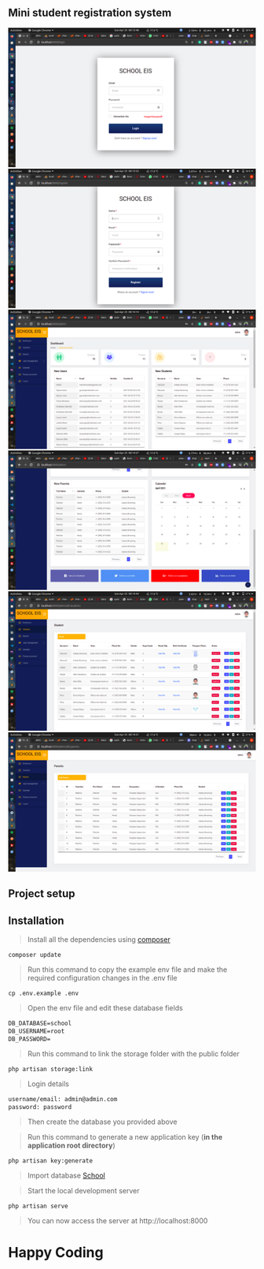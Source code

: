 ## Mini student registration system

<img src="./screenshots/1.png" alt="screenshot" />
<img src="./screenshots/2.png" alt="screenshot" />
<img src="./screenshots/3.png" alt="screenshot" />
<img src="./screenshots/4.png" alt="screenshot" />
<img src="./screenshots/5.png" alt="screenshot" />
<img src="./screenshots/6.png" alt="screenshot" />

## Project setup

## Installation

>Install all the dependencies using <a href="https://getcomposer.org/download/">composer</a>

    composer update

>Run this command to copy the example env file and make the required configuration changes in the .env file

    cp .env.example .env

>Open the env file and edit these database fields

    DB_DATABASE=school
    DB_USERNAME=root
    DB_PASSWORD=

>Run this command to link the storage folder with the public folder

    php artisan storage:link

>Login details

    username/email: admin@admin.com
    password: password

>Then create the database you provided above

>Run this command to generate a new application key (**in the application root directory**)

    php artisan key:generate

>Import database <a href="school.sql">School</a>



>Start the local development server

    php artisan serve

> You can now access the server at http://localhost:8000

# Happy Coding
